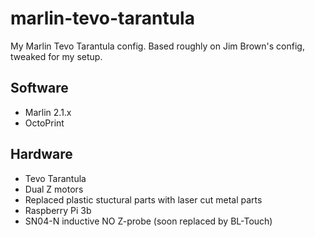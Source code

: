 # marlin-tevo-tarantula
My Marlin Tevo Tarantula config. Based roughly on Jim Brown's config, tweaked for my setup.

## Software
- Marlin 2.1.x
- OctoPrint

## Hardware
- Tevo Tarantula
- Dual Z motors
- Replaced plastic stuctural parts with laser cut metal parts
- Raspberry Pi 3b
- SN04-N inductive NO Z-probe (soon replaced by BL-Touch)

